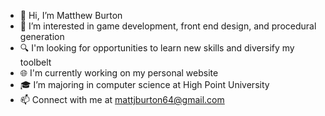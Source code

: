 - 👋 Hi, I’m Matthew Burton
- 👀 I’m interested in game development, front end design, and procedural generation
- 🔍 I'm looking for opportunities to learn new skills and diversify my toolbelt
- 🌐 I'm currently working on my personal website
- 🎓 I’m majoring in computer science at High Point University
- 📫 Connect with me at mattjburton64@gmail.com

<!---
mattBurton64/mattBurton64 is a ✨ special ✨ repository because its `README.md` (this file) appears on your GitHub profile.
You can click the Preview link to take a look at your changes.
--->
